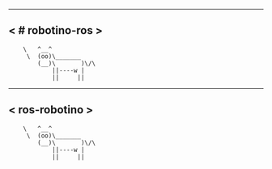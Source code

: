  ________________
< # robotino-ros >
 ----------------
        \   ^__^
         \  (oo)\_______
            (__)\       )\/\
                ||----w |
                ||     ||
 _______________
<  ros-robotino >
 ---------------
        \   ^__^
         \  (oo)\_______
            (__)\       )\/\
                ||----w |
                ||     ||
